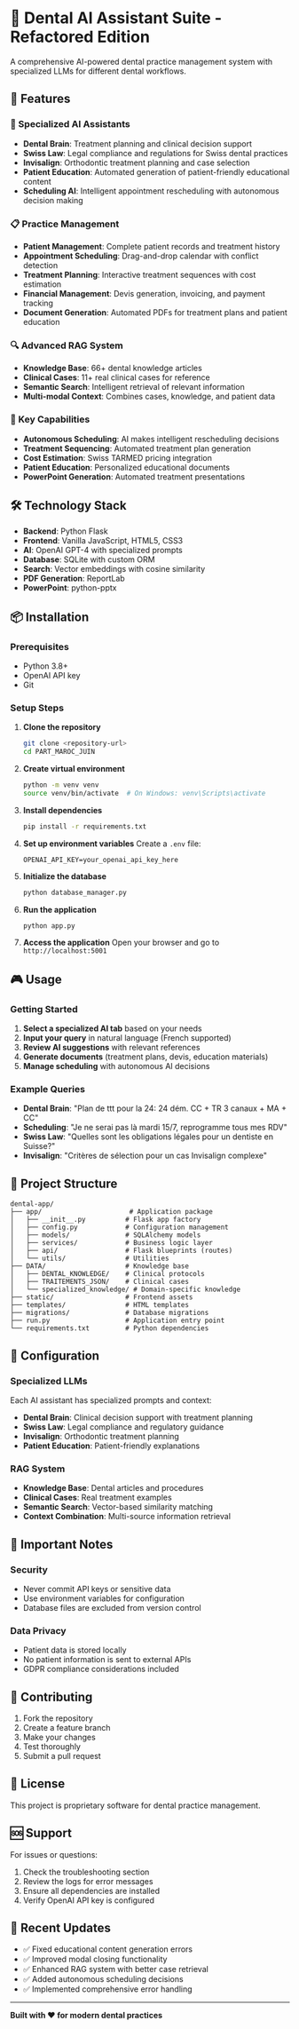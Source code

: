 # 🦷 Dental AI Assistant Suite - Refactored Edition

A comprehensive AI-powered dental practice management system with specialized LLMs for different dental workflows.

## 🚀 Features

### 🤖 Specialized AI Assistants
- **Dental Brain**: Treatment planning and clinical decision support
- **Swiss Law**: Legal compliance and regulations for Swiss dental practices
- **Invisalign**: Orthodontic treatment planning and case selection
- **Patient Education**: Automated generation of patient-friendly educational content
- **Scheduling AI**: Intelligent appointment rescheduling with autonomous decision making

### 📋 Practice Management
- **Patient Management**: Complete patient records and treatment history
- **Appointment Scheduling**: Drag-and-drop calendar with conflict detection
- **Treatment Planning**: Interactive treatment sequences with cost estimation
- **Financial Management**: Devis generation, invoicing, and payment tracking
- **Document Generation**: Automated PDFs for treatment plans and patient education

### 🔍 Advanced RAG System
- **Knowledge Base**: 66+ dental knowledge articles
- **Clinical Cases**: 11+ real clinical cases for reference
- **Semantic Search**: Intelligent retrieval of relevant information
- **Multi-modal Context**: Combines cases, knowledge, and patient data

### 🎯 Key Capabilities
- **Autonomous Scheduling**: AI makes intelligent rescheduling decisions
- **Treatment Sequencing**: Automated treatment plan generation
- **Cost Estimation**: Swiss TARMED pricing integration
- **Patient Education**: Personalized educational documents
- **PowerPoint Generation**: Automated treatment presentations

## 🛠️ Technology Stack

- **Backend**: Python Flask
- **Frontend**: Vanilla JavaScript, HTML5, CSS3
- **AI**: OpenAI GPT-4 with specialized prompts
- **Database**: SQLite with custom ORM
- **Search**: Vector embeddings with cosine similarity
- **PDF Generation**: ReportLab
- **PowerPoint**: python-pptx

## 📦 Installation

### Prerequisites
- Python 3.8+
- OpenAI API key
- Git

### Setup Steps

1. **Clone the repository**
   ```bash
   git clone <repository-url>
   cd PART_MAROC_JUIN
   ```

2. **Create virtual environment**
   ```bash
   python -m venv venv
   source venv/bin/activate  # On Windows: venv\Scripts\activate
   ```

3. **Install dependencies**
   ```bash
   pip install -r requirements.txt
   ```

4. **Set up environment variables**
   Create a `.env` file:
   ```
   OPENAI_API_KEY=your_openai_api_key_here
   ```

5. **Initialize the database**
   ```bash
   python database_manager.py
   ```

6. **Run the application**
   ```bash
   python app.py
   ```

7. **Access the application**
   Open your browser and go to `http://localhost:5001`

## 🎮 Usage

### Getting Started
1. **Select a specialized AI tab** based on your needs
2. **Input your query** in natural language (French supported)
3. **Review AI suggestions** with relevant references
4. **Generate documents** (treatment plans, devis, education materials)
5. **Manage scheduling** with autonomous AI decisions

### Example Queries
- **Dental Brain**: "Plan de ttt pour la 24: 24 dém. CC + TR 3 canaux + MA + CC"
- **Scheduling**: "Je ne serai pas là mardi 15/7, reprogramme tous mes RDV"
- **Swiss Law**: "Quelles sont les obligations légales pour un dentiste en Suisse?"
- **Invisalign**: "Critères de sélection pour un cas Invisalign complexe"

## 📁 Project Structure

```
dental-app/
├── app/                      # Application package
│   ├── __init__.py          # Flask app factory
│   ├── config.py            # Configuration management
│   ├── models/              # SQLAlchemy models
│   ├── services/            # Business logic layer
│   ├── api/                 # Flask blueprints (routes)
│   └── utils/               # Utilities
├── DATA/                    # Knowledge base
│   ├── DENTAL_KNOWLEDGE/    # Clinical protocols
│   ├── TRAITEMENTS_JSON/    # Clinical cases
│   └── specialized_knowledge/ # Domain-specific knowledge
├── static/                  # Frontend assets
├── templates/               # HTML templates
├── migrations/              # Database migrations
├── run.py                   # Application entry point
└── requirements.txt         # Python dependencies
```

## 🔧 Configuration

### Specialized LLMs
Each AI assistant has specialized prompts and context:
- **Dental Brain**: Clinical decision support with treatment planning
- **Swiss Law**: Legal compliance and regulatory guidance
- **Invisalign**: Orthodontic treatment planning
- **Patient Education**: Patient-friendly explanations

### RAG System
- **Knowledge Base**: Dental articles and procedures
- **Clinical Cases**: Real treatment examples
- **Semantic Search**: Vector-based similarity matching
- **Context Combination**: Multi-source information retrieval

## 🚨 Important Notes

### Security
- Never commit API keys or sensitive data
- Use environment variables for configuration
- Database files are excluded from version control

### Data Privacy
- Patient data is stored locally
- No patient information is sent to external APIs
- GDPR compliance considerations included

## 🤝 Contributing

1. Fork the repository
2. Create a feature branch
3. Make your changes
4. Test thoroughly
5. Submit a pull request

## 📄 License

This project is proprietary software for dental practice management.

## 🆘 Support

For issues or questions:
1. Check the troubleshooting section
2. Review the logs for error messages
3. Ensure all dependencies are installed
4. Verify OpenAI API key is configured

## 🔄 Recent Updates

- ✅ Fixed educational content generation errors
- ✅ Improved modal closing functionality
- ✅ Enhanced RAG system with better case retrieval
- ✅ Added autonomous scheduling decisions
- ✅ Implemented comprehensive error handling

---

**Built with ❤️ for modern dental practices** 